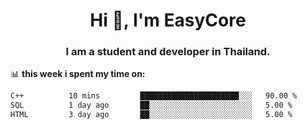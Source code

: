 <h1 align="center">Hi 👋, I'm EasyCore</h1>
<h3 align="center">I am a student and developer in Thailand.</h3>

📊 **this week i spent my time on:**
<!--START_SECTION:waka-->

```txt
C++          10 mins         ██████████████████████░░░   90.00 %
SQL          1 day ago       ██░░░░░░░░░░░░░░░░░░░░░░░   5.00 %
HTML         3 day ago       ██░░░░░░░░░░░░░░░░░░░░░░░   5.00 %
```

<!--END_SECTION:waka-->
